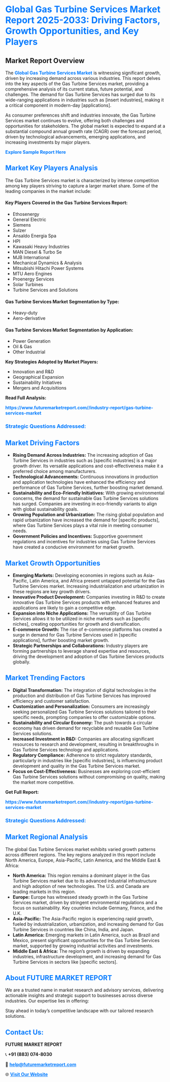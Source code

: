 <h1 style="color: #007BFF;">Global Gas Turbine Services Market Report 2025-2033: Driving Factors, Growth Opportunities, and Key Players</h1>

<section id="overview">
<h2>Market Report Overview</h2>
<p>The <a href="https://www.futuremarketreport.com//industry-report/gas-turbine-services-market" style="color: #007BFF; text-decoration: none;"><strong>Global Gas Turbine Services Market</strong></a> is witnessing significant growth, driven by increasing demand across various industries. This report delves into the key aspects of the Gas Turbine Services market, providing a comprehensive analysis of its current status, future potential, and challenges. The demand for Gas Turbine Services has surged due to its wide-ranging applications in industries such as [insert industries], making it a critical component in modern-day [applications].</p>
<p>As consumer preferences shift and industries innovate, the Gas Turbine Services market continues to evolve, offering both challenges and opportunities for stakeholders. The global market is expected to expand at a substantial compound annual growth rate (CAGR) over the forecast period, driven by technological advancements, emerging applications, and increasing investments by major players.</p>
</section>

<section id="overview">
<p><a href="https://www.futuremarketreport.com//request-sample/reportId=90705" style="color: #007BFF; text-decoration: none;"><strong>Explore Sample Report Here</strong></a></p>
</section>

<section id="key-players">
<h2 style="color: #007BFF;">Market Key Players Analysis</h2>
<p>The Gas Turbine Services market is characterized by intense competition among key players striving to capture a larger market share. Some of the leading companies in the market include:</p>
<h4>Key Players Covered in the Gas Turbine Services Report:</h4>
<ul><li>Ethosenergy</li><li>General Electric</li><li>Siemens</li><li>Sulzer</li><li>Ansaldo Energia Spa</li><li>HPI</li><li>Kawasaki Heavy Industries</li><li>MAN Diesel &amp; Turbo Se</li><li>MJB International</li><li>Mechanical Dynamics &amp; Analysis</li><li>Mitsubishi Hitachi Power Systems</li><li>MTU Aero Engines</li><li>Proenergy Services</li><li>Solar Turbines</li><li>Turbine Services and Solutions</li></ul>
<h4>Gas Turbine Services Market Segmentation by Type:</h4>
<ul><li>Heavy-duty</li><li>Aero-derivative</li></ul>

<h4>Gas Turbine Services Market Segmentation by Application:</h4>
<ul><li>Power Generation</li><li>Oil &amp; Gas</li><li>Other Industrial</li></ul>
<p><strong>Key Strategies Adopted by Market Players:</strong></p>
<ul>
<li>Innovation and R&D</li>
<li>Geographical Expansion</li>
<li>Sustainability Initiatives</li>
<li>Mergers and Acquisitions</li>
</ul>
</section>

<section>
<p><strong>Read Full Analysis: </strong></p><a href="https://www.futuremarketreport.com//industry-report/gas-turbine-services-market" style="color: #007BFF; text-decoration: none;"><strong>https://www.futuremarketreport.com//industry-report/gas-turbine-services-market</strong></a>
<h3 style="color: #007BFF;">Strategic Questions Addressed:</h3>
</section>

<section id="driving-factors">
<h2 style="color: #007BFF;">Market Driving Factors</h2>
<ul>
<li><strong>Rising Demand Across Industries:</strong> The increasing adoption of Gas Turbine Services in industries such as [specific industries] is a major growth driver. Its versatile applications and cost-effectiveness make it a preferred choice among manufacturers.</li>
<li><strong>Technological Advancements:</strong> Continuous innovations in production and application technologies have enhanced the efficiency and performance of Gas Turbine Services, further boosting market demand.</li>
<li><strong>Sustainability and Eco-Friendly Initiatives:</strong> With growing environmental concerns, the demand for sustainable Gas Turbine Services solutions has surged. Companies are investing in eco-friendly variants to align with global sustainability goals.</li>
<li><strong>Growing Population and Urbanization:</strong> The rising global population and rapid urbanization have increased the demand for [specific products], where Gas Turbine Services plays a vital role in meeting consumer needs.</li>
<li><strong>Government Policies and Incentives:</strong> Supportive government regulations and incentives for industries using Gas Turbine Services have created a conducive environment for market growth.</li>
</ul>
</section>

<section id="growth-opportunities">
<h2 style="color: #007BFF;">Market Growth Opportunities</h2>
<ul>
<li><strong>Emerging Markets:</strong> Developing economies in regions such as Asia-Pacific, Latin America, and Africa present untapped potential for the Gas Turbine Services market. Increasing industrialization and urbanization in these regions are key growth drivers.</li>
<li><strong>Innovative Product Development:</strong> Companies investing in R&D to create innovative Gas Turbine Services products with enhanced features and applications are likely to gain a competitive edge.</li>
<li><strong>Expansion into Niche Applications:</strong> The versatility of Gas Turbine Services allows it to be utilized in niche markets such as [specific niches], creating opportunities for growth and diversification.</li>
<li><strong>E-commerce Growth:</strong> The rise of e-commerce platforms has created a surge in demand for Gas Turbine Services used in [specific applications], further boosting market growth.</li>
<li><strong>Strategic Partnerships and Collaborations:</strong> Industry players are forming partnerships to leverage shared expertise and resources, driving the development and adoption of Gas Turbine Services products globally.</li>
</ul>
</section>

<section id="trending-factors">
<h2 style="color: #007BFF;">Market Trending Factors</h2>
<ul>
<li><strong>Digital Transformation:</strong> The integration of digital technologies in the production and distribution of Gas Turbine Services has improved efficiency and customer satisfaction.</li>
<li><strong>Customization and Personalization:</strong> Consumers are increasingly seeking personalized Gas Turbine Services solutions tailored to their specific needs, prompting companies to offer customizable options.</li>
<li><strong>Sustainability and Circular Economy:</strong> The push towards a circular economy has driven demand for recyclable and reusable Gas Turbine Services solutions.</li>
<li><strong>Increased Investment in R&D:</strong> Companies are allocating significant resources to research and development, resulting in breakthroughs in Gas Turbine Services technology and applications.</li>
<li><strong>Regulatory Compliance:</strong> Adherence to strict regulatory standards, particularly in industries like [specific industries], is influencing product development and quality in the Gas Turbine Services market.</li>
<li><strong>Focus on Cost-Effectiveness:</strong> Businesses are exploring cost-efficient Gas Turbine Services solutions without compromising on quality, making the market more competitive.</li>
</ul>
</section>

<section>
<p><strong>Get Full Report: </strong></p><a href="https://www.futuremarketreport.com//industry-report/gas-turbine-services-market" style="color: #007BFF; text-decoration: none;"><strong>https://www.futuremarketreport.com//industry-report/gas-turbine-services-market</strong></a>
<h3 style="color: #007BFF;">Strategic Questions Addressed:</h3>
</section>


<section id="regional-analysis">
<h2 style="color: #007BFF;">Market Regional Analysis</h2>
<p>The global Gas Turbine Services market exhibits varied growth patterns across different regions. The key regions analyzed in this report include North America, Europe, Asia-Pacific, Latin America, and the Middle East & Africa:</p>
<ul>
<li><strong>North America:</strong> This region remains a dominant player in the Gas Turbine Services market due to its advanced industrial infrastructure and high adoption of new technologies. The U.S. and Canada are leading markets in this region.</li>
<li><strong>Europe:</strong> Europe has witnessed steady growth in the Gas Turbine Services market, driven by stringent environmental regulations and a focus on sustainability. Key countries include Germany, France, and the U.K.</li>
<li><strong>Asia-Pacific:</strong> The Asia-Pacific region is experiencing rapid growth, fueled by industrialization, urbanization, and increasing demand for Gas Turbine Services in countries like China, India, and Japan.</li>
<li><strong>Latin America:</strong> Emerging markets in Latin America, such as Brazil and Mexico, present significant opportunities for the Gas Turbine Services market, supported by growing industrial activities and investments.</li>
<li><strong>Middle East & Africa:</strong> The region’s growth is driven by expanding industries, infrastructure development, and increasing demand for Gas Turbine Services in sectors like [specific sectors].</li>
</ul>
</section>

<footer>
<h2 style="color: #007BFF;">About FUTURE MARKET REPORT</h2>
<p>We are a trusted name in market research and advisory services, delivering actionable insights and strategic support to businesses across diverse industries. Our expertise lies in offering:</p>

<p>Stay ahead in today’s competitive landscape with our tailored research solutions.</p>

<h2 style="color: #007BFF;">Contact Us:</h2>
<p><strong>FUTURE MARKET REPORT</strong></p>
<p>📞 <strong>+91 (883) 074-8030</strong></p>
<p>📧 <strong><a href="mailto:help@futuremarketreport.com" style="color: #007BFF;">help@futuremarketreport.com</a></strong></p>
<p>🌐 <strong><a href="https://www.futuremarketreport.com/" style="color: #007BFF;">Visit Our Website</a></strong></p>
</footer>